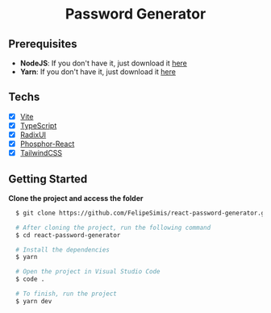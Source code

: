 <h1 align="center">Password Generator</h1>

## Prerequisites

- **NodeJS**: If you don't have it, just download it [here](https://nodejs.org/en/download/)
- **Yarn**: If you don't have it, just download it [here](https://classic.yarnpkg.com/lang/en/)

## Techs

- [x] [Vite](https://vitejs.dev/)
- [x] [TypeScript](https://www.typescriptlang.org/)
- [x] [RadixUI](https://www.radix-ui.com/)
- [x] [Phosphor-React](https://www.npmjs.com/package/phosphor-react)
- [x] [TailwindCSS](https://tailwindcss.com/)

## Getting Started

**Clone the project and access the folder**

```bash
  $ git clone https://github.com/FelipeSimis/react-password-generator.git

  # After cloning the project, run the following command
  $ cd react-password-generator

  # Install the dependencies
  $ yarn

  # Open the project in Visual Studio Code
  $ code .

  # To finish, run the project
  $ yarn dev
```

